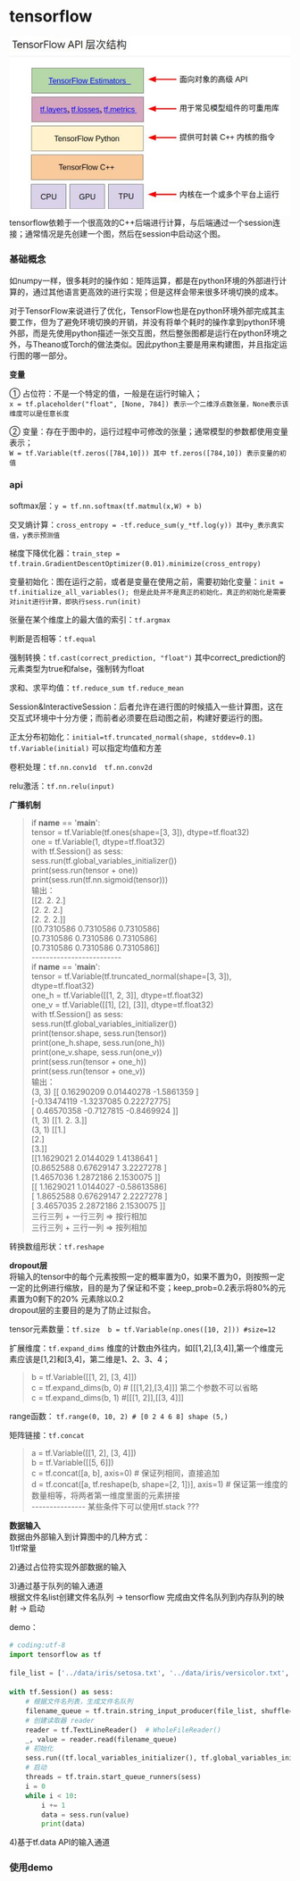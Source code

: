 tensorflow
====
![api结构图](/docs/python/images/4-1.jpg)<br>
tensorflow依赖于一个很高效的C++后端进行计算，与后端通过一个session连接；通常情况是先创建一个图，然后在session中启动这个图。

### 基础概念 ###

如numpy一样，很多耗时的操作如：矩阵运算，都是在python环境的外部进行计算的，通过其他语言更高效的进行实现；但是这样会带来很多环境切换的成本。

对于TensorFlow来说进行了优化，TensorFlow也是在python环境外部完成其主要工作，但为了避免环境切换的开销，并没有将单个耗时的操作拿到python环境外部，而是先使用python描述一张交互图，然后整张图都是运行在python环境之外，与Theano或Torch的做法类似。因此python主要是用来构建图，并且指定运行图的哪一部分。

**变量**

① 占位符：不是一个特定的值，一般是在运行时输入；<br>
```x = tf.placeholder("float", [None, 784]) 表示一个二维浮点数张量，None表示该维度可以是任意长度```

② 变量：存在于图中的，运行过程中可修改的张量；通常模型的参数都使用变量表示；<br>
```W = tf.Variable(tf.zeros([784,10])) 其中 tf.zeros([784,10]) 表示变量的初值```

### api ###

softmax层：```y = tf.nn.softmax(tf.matmul(x,W) + b)```

交叉熵计算：```cross_entropy = -tf.reduce_sum(y_*tf.log(y)) 其中y_表示真实值，y表示预测值```

梯度下降优化器：```train_step = tf.train.GradientDescentOptimizer(0.01).minimize(cross_entropy)```

变量初始化：图在运行之前，或者是变量在使用之前，需要初始化变量：```init = tf.initialize_all_variables(); 但是此处并不是真正的初始化，真正的初始化是需要对init进行计算，即执行sess.run(init)```

张量在某个维度上的最大值的索引：```tf.argmax```

判断是否相等：```tf.equal```

强制转换：```tf.cast(correct_prediction, "float")``` 其中correct_prediction的元素类型为true和false，强制转为float

求和、求平均值：```tf.reduce_sum tf.reduce_mean```

Session&InteractiveSession：后者允许在进行图的时候插入一些计算图，这在交互式环境中十分方便；而前者必须要在启动图之前，构建好要运行的图。

正太分布初始化：```initial=tf.truncated_normal(shape, stddev=0.1)  tf.Variable(initial)``` 可以指定均值和方差

卷积处理：```tf.nn.conv1d  tf.nn.conv2d```

relu激活：```tf.nn.relu(input)``` 

**广播机制**

> if __name__ == '__main__':<br>
    tensor = tf.Variable(tf.ones(shape=[3, 3]), dtype=tf.float32)<br>
    one = tf.Variable(1, dtype=tf.float32)<br>
    with tf.Session() as sess:<br>
        sess.run(tf.global_variables_initializer())<br>
        print(sess.run(tensor + one))<br>
        print(sess.run(tf.nn.sigmoid(tensor)))<br>
  输出：<br>
  \[\[2. 2. 2.\]<br>
  \[2. 2. 2.\]<br>
  \[2. 2. 2.\]\]<br>
 \[\[0.7310586 0.7310586 0.7310586\]<br>
  \[0.7310586 0.7310586 0.7310586\]<br>
  \[0.7310586 0.7310586 0.7310586\]\]<br>
  \-\-\-\-\-\-\-\-\-\-\-\-\-\-\-\-\-\-\-\-\-\-\-\-\-<br>
  if __name__ == '__main__':<br>
    tensor = tf.Variable(tf.truncated_normal(shape=[3, 3]), dtype=tf.float32)<br>
    one_h = tf.Variable([[1, 2, 3]], dtype=tf.float32)<br>
    one_v = tf.Variable([[1], [2], [3]], dtype=tf.float32)<br>
    with tf.Session() as sess:<br>
        sess.run(tf.global_variables_initializer())<br>
        print(tensor.shape, sess.run(tensor))<br>
        print(one_h.shape, sess.run(one_h))<br>
        print(one_v.shape, sess.run(one_v))<br>
        print(sess.run(tensor + one_h))<br>
        print(sess.run(tensor + one_v))<br>
   输出：<br>
   (3, 3) \[\[ 0.16290209  0.01440278 -1.5861359 \]<br>
 \[-0.13474119 -1.3237085   0.22272775\]<br>
 \[ 0.46570358 -0.7127815  -0.8469924 \]\]<br>
(1, 3) \[\[1. 2. 3.\]\]<br>
(3, 1) \[\[1.\]<br>
 \[2.\]<br>
 \[3.\]\]<br>
\[\[1.1629021  2.0144029  1.4138641 \]<br>
 \[0.8652588  0.67629147 3.2227278 \]<br>
 \[1.4657036  1.2872186  2.1530075 \]\]<br>
\[\[ 1.1629021   1.0144027  -0.58613586\]<br>
 \[ 1.8652588   0.67629147  2.2227278 \]<br>
 \[ 3.4657035   2.2872186   2.1530075 \]\]<br>
 三行三列 + 一行三列 => 按行相加<br>
 三行三列 + 三行一列 => 按列相加<br>

转换数组形状：```tf.reshape```

**dropout层** <br>
将输入的tensor中的每个元素按照一定的概率置为0，如果不置为0，则按照一定一定的比例进行缩放，目的是为了保证和不变；keep_prob=0.2表示将80%的元素置为0剩下的20% 元素除以0.2<br>
dropout层的主要目的是为了防止过拟合。

tensor元素数量：```tf.size  b = tf.Variable(np.ones([10, 2])) #size=12```

扩展维度：```tf.expand_dims``` 维度的计数由外往内，如\[\[1,2\],\[3,4\]\],第一个维度元素应该是\[1,2\]和\[3,4\]，第二维是1、2、3、4；
>   b = tf.Variable([[1, 2], [3, 4]])<br>
    c = tf.expand_dims(b, 0) # \[\[\[1,2],\[3,4\]\]\] 第二个参数不可以省略<br>
    c = tf.expand_dims(b, 1) #\[\[\[1, 2\]\],\[\[3, 4\]\]\]
    
range函数： ```tf.range(0, 10, 2) # [0 2 4 6 8] shape (5,)```

矩阵链接：```tf.concat```
>a = tf.Variable(\[\[1, 2\], \[3, 4\]\])<br>
    b = tf.Variable(\[\[5, 6]])<br>
    c = tf.concat(\[a, b], axis=0)  # 保证列相同，直接追加<br>
    d = tf.concat(\[a, tf.reshape(b, shape=\[2, 1])], axis=1)  # 保证第一维度的数量相等，将两者第一维度里面的元素拼接<br>
    \-\-\-\-\-\-\-\-\-\-\-\-\-\-\-
    某些条件下可以使用tf.stack ???
    
**数据输入**<br>
数据由外部输入到计算图中的几种方式：<br>
1)tf常量

2)通过占位符实现外部数据的输入

3)通过基于队列的输入通道<br>
根据文件名list创建文件名队列 -> tensorflow 完成由文件名队列到内存队列的映射 -> 启动

demo：
```Python
# coding:utf-8
import tensorflow as tf

file_list = ['../data/iris/setosa.txt', '../data/iris/versicolor.txt', '../data/iris/virginica.txt']

with tf.Session() as sess:
    # 根据文件名列表，生成文件名队列
    filename_queue = tf.train.string_input_producer(file_list, shuffle=False, num_epochs=1)
    # 创建读取器 reader
    reader = tf.TextLineReader()  # WholeFileReader()
    _, value = reader.read(filename_queue)
    # 初始化
    sess.run((tf.local_variables_initializer(), tf.global_variables_initializer()))
    # 启动
    threads = tf.train.start_queue_runners(sess)
    i = 0
    while i < 10:
        i += 1
        data = sess.run(value)
        print(data)
```

4)基于tf.data API的输入通道

### 使用demo ###
